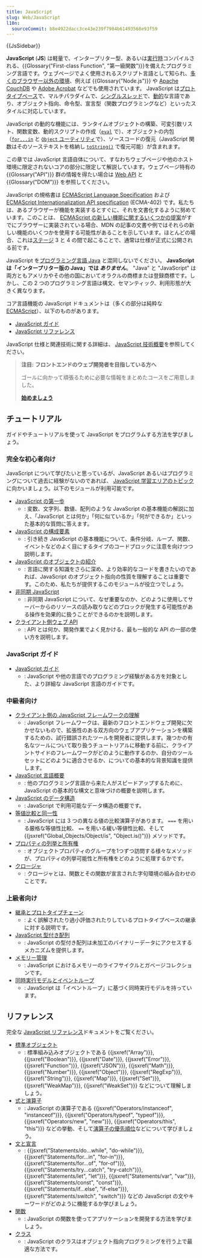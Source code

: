 ```yaml
---
title: JavaScript
slug: Web/JavaScript
l10n:
  sourceCommit: b8e4922dacc3ce43e239f7984b61493568e93f59
---
```


{{JsSidebar}}

**JavaScript** (**JS**) は軽量で、インタープリター型、あるいは[実行時](https://ja.wikipedia.org/wiki/実行時コンパイラ)コンパイルされる、{{Glossary("First-class Function", "第一級関数")}}を備えたプログラミング言語です。ウェブページでよく使用されるスクリプト言語として知られ、[多くのブラウザー以外の環境](https://ja.wikipedia.org/wiki/JavaScript#その他の環境での利用)、例えば {{Glossary("Node.js")}} や [Apache CouchDB](https://couchdb.apache.org/) や [Adobe Acrobat](https://opensource.adobe.com/dc-acrobat-sdk-docs/acrobatsdk/) などでも使用されています。 JavaScript は[プロトタイプベース](/ja/docs/Glossary/Prototype-based_programming)で、マルチパラダイムで、[シングルスレッド](/ja/docs/Glossary/Thread)で、[動的](/ja/docs/Glossary/Dynamic_typing)な言語であり、オブジェクト指向、命令型、宣言型（関数プログラミングなど）といったスタイルに対応しています。

JavaScript の動的な機能には、ランタイムオブジェクトの構築、可変引数リスト、関数変数、動的スクリプトの作成（[`eval`](/ja/docs/Web/JavaScript/Reference/Global_Objects/eval) で）、オブジェクトの内包（[`for...in`](/ja/docs/Web/JavaScript/Reference/Statements/for...in) と [`Object` ユーティリティ](/ja/docs/Web/JavaScript/Reference/Global_Objects/Object#静的メソッド)で）、ソースコードの復元（JavaScript 関数はそのソーステキストを格納し [`toString()`](/ja/docs/Web/JavaScript/Reference/Global_Objects/Function/toString) で復元可能）が含まれます。

この章では JavaScript 言語自体について、すなわちウェブページや他のホスト環境に限定されないコアの部分に限定して解説しています。ウェブページ特有の {{Glossary("API")}} 群の情報を得たい場合は [Web API](/ja/docs/Web/API) と {{Glossary("DOM")}} を参照してください。

JavaScript の規格書は [ECMAScript Language Specification](https://tc39.es/ecma262/) および [ECMAScript Internationalization API specification](https://tc39.es/ecma402/) (ECMA-402) です。私たちは、あるブラウザーが機能を実装するとすぐに、それを文書化するように努めています。このことは、 [ECMAScript の新しい機能に関するいくつかの提案](https://github.com/tc39/proposals)がすでにブラウザーに実装されている場合、MDN の記事の文書や例ではそれらの新しい機能のいくつかを使用する可能性があることを示しています。ほとんどの場合、これは[ステージ](https://tc39.es/process-document/) 3 と 4 の間で起こることで、通常は仕様が正式に公開される前です。

JavaScript を[プログラミング言語 Java](https://ja.wikipedia.org/wiki/Java) と混同しないでください。 **JavaScript は「インタープリター版の Java」では _ありません_**。 "Java" と "JavaScript" は両方ともアメリカやその他の国においてオラクルの商標または登録商標です。しかし、この 2 つのプログラミング言語は構文、セマンティック、利用形態が大きく異なります。

コア言語機能の JavaScript ドキュメントは（多くの部分は純粋な [ECMAScript](/ja/docs/Web/JavaScript/JavaScript_technologies_overview)）、以下のものがあります。

- [JavaScript ガイド](/ja/docs/Web/JavaScript/Guide)
- [JavaScript リファレンス](/ja/docs/Web/JavaScript/Reference)

JavaScript 仕様と関連技術に関する詳細は、 [JavaScript 技術概要](/ja/docs/Web/JavaScript/JavaScript_technologies_overview)を参照してください。

> **注目:** **フロントエンドのウェブ開発者を目指している方へ**
>
> ゴールに向かって頑張るために必要な情報をまとめたコースをご用意しました。
>
> [**始めましょう**](/ja/docs/Learn/Front-end_web_developer)

## チュートリアル

ガイドやチュートリアルを使って JavaScript をプログラムする方法を学びましょう。

### 完全な初心者向け

JavaScript について学びたいと思っているが、JavaScript あるいはプログラミングについて過去に経験がないのであれば、 [JavaScript 学習エリアのトピック](/ja/docs/Learn/JavaScript)に向かいましょう。以下のモジュールが利用可能です。

- [JavaScript の第一歩](/ja/docs/Learn/JavaScript/First_steps)
  - : 変数、文字列、数値、配列のような JavaScript の基本機能の解説に加え、「JavaScript とは何か」「何に似ているか」「何ができるか」といった基本的な質問に答えます。
- [JavaScript の構成要素](/ja/docs/Learn/JavaScript/Building_blocks)
  - : 引き続き JavaScript の基本機能について、条件分岐、ループ、関数、イベントなどのよく目にするタイプのコードブロックに注意を向けつつ説明します。
- [JavaScript のオブジェクトの紹介](/ja/docs/Learn/JavaScript/Objects)
  - : 言語に関する知識をさらに深め、より効率的なコードを書きたいのであれば、JavaScript のオブジェクト指向の性質を理解することは重要です。このため、私たちが提供するこのモジュールが役立つでしょう。
- [非同期 JavaScript](/ja/docs/Learn/JavaScript/Asynchronous)
  - : 非同期 JavaScript について、なぜ重要なのか、どのように使用してサーバーからのリソースの読み取りなどのブロックが発生する可能性がある操作を効果的に扱うことができるのかを説明します。
- [クライアント側ウェブ API](/ja/docs/Learn/JavaScript/Client-side_web_APIs)
  - : API とは何か、開発作業でよく見かける、最も一般的な API の一部の使い方を説明します。

### JavaScript ガイド

- [JavaScript ガイド](/ja/docs/Web/JavaScript/Guide)
  - : JavaScript や他の言語でのプログラミング経験がある方を対象とした、より詳細な JavaScript 言語のガイドです。

### 中級者向け

- [クライアント側の JavaScript フレームワークの理解](/ja/docs/Learn/Tools_and_testing/Client-side_JavaScript_frameworks)
  - : JavaScript フレームワークは、最新のフロントエンドウェブ開発に欠かせないもので、拡張性のある双方向のウェブアプリケーションを構築するための、試行錯誤されたツールを開発者に提供します。幾つかの有名なツールについて取り扱うチュートリアルに移動する前に、クライアントサイドのフレームワークがどのように動作するのか、自分のツールセットにどのように適合させるか、についての基本的な背景知識を提供します。
- [JavaScript 言語概要](/ja/docs/Web/JavaScript/Language_Overview)
  - : 他のプログラミング言語から来た人がスピードアップするために、 JavaScript の基本的な構文と意味づけの概要を説明します。
- [JavaScript のデータ構造](/ja/docs/Web/JavaScript/Data_structures)
  - : JavaScript で利用可能なデータ構造の概要です。
- [等値比較と同一性](/ja/docs/Web/JavaScript/Equality_comparisons_and_sameness)
  - : JavaScript には 3 つの異なる値の比較演算子があります。 `===` を用いる厳格な等値性比較、 `==` を用いる緩い等値性比較、そして {{jsxref("Global_Objects/Object/is", "Object.is()")}} メソッドです。
- [プロパティの列挙と所有権](/ja/docs/Web/JavaScript/Enumerability_and_ownership_of_properties)
  - : オブジェクトプロパティのグループを1つずつ訪問する様々なメソッドが、プロパティの列挙可能性と所有権をどのように処理するかです。
- [クロージャ](/ja/docs/Web/JavaScript/Closures)
  - : クロージャとは、関数とその関数が宣言された字句環境の組み合わせのことです。

### 上級者向け

- [継承とプロトタイプチェーン](/ja/docs/Web/JavaScript/Inheritance_and_the_prototype_chain)
  - : よく誤解されたり過小評価されたりしているプロトタイプベースの継承に対する説明です。
- [JavaScript 型付き配列](/ja/docs/Web/JavaScript/Typed_arrays)
  - : JavaScript の型付き配列は未加工のバイナリーデータにアクセスするメカニズムを提供します。
- [メモリー管理](/ja/docs/Web/JavaScript/Memory_Management)
  - : JavaScript におけるメモリーのライフサイクルとガベージコレクションです。
- [同時実行モデルとイベントループ](/ja/docs/Web/JavaScript/EventLoop)
  - : JavaScript は「イベントループ」に基づく同時実行モデルを持っています。

## リファレンス

完全な [JavaScript リファレンス](/ja/docs/Web/JavaScript/Reference)ドキュメントをご覧ください。

- [標準オブジェクト](/ja/docs/Web/JavaScript/Reference/Global_Objects)
  - : 標準組み込みオブジェクトである {{jsxref("Array")}}, {{jsxref("Boolean")}}, {{jsxref("Date")}}, {{jsxref("Error")}}, {{jsxref("Function")}}, {{jsxref("JSON")}}, {{jsxref("Math")}}, {{jsxref("Number")}}, {{jsxref("Object")}}, {{jsxref("RegExp")}}, {{jsxref("String")}}, {{jsxref("Map")}}, {{jsxref("Set")}}, {{jsxref("WeakMap")}}, {{jsxref("WeakSet")}} などについて理解しましょう。
- [式と演算子](/ja/docs/Web/JavaScript/Reference/Operators)
  - : JavaScript の演算子である {{jsxref("Operators/instanceof", "instanceof")}}, {{jsxref("Operators/typeof", "typeof")}}, {{jsxref("Operators/new", "new")}}, {{jsxref("Operators/this", "this")}} などの挙動、そして[演算子の優先順位](/ja/docs/Web/JavaScript/Reference/Operators/Operator_Precedence)などについて学びましょう。
- [文と宣言](/ja/docs/Web/JavaScript/Reference/Statements)
  - : {{jsxref("Statements/do...while", "do-while")}}, {{jsxref("Statements/for...in", "for-in")}}, {{jsxref("Statements/for...of", "for-of")}}, {{jsxref("Statements/try...catch", "try-catch")}}, {{jsxref("Statements/let", "let")}}, {{jsxref("Statements/var", "var")}}, {{jsxref("Statements/const", "const")}}, {{jsxref("Statements/if...else", "if-else")}}, {{jsxref("Statements/switch", "switch")}} などの JavaScript の文やキーワードがどのように機能するか学びましょう。
- [関数](/ja/docs/Web/JavaScript/Reference/Functions)
  - : JavaScript の関数を使ってアプリケーションを開発する方法を学びましょう。
- [クラス](/ja/docs/Web/JavaScript/Reference/Classes)
  - : JavaScript のクラスはオブジェクト指向プログラミングを行う上で最適な方法です。
